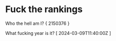 # Fuck the rankings

Who the hell am I?
{ 2150376 }

What fucking year is it?
[ 2024-03-09T11:40:00Z ]
